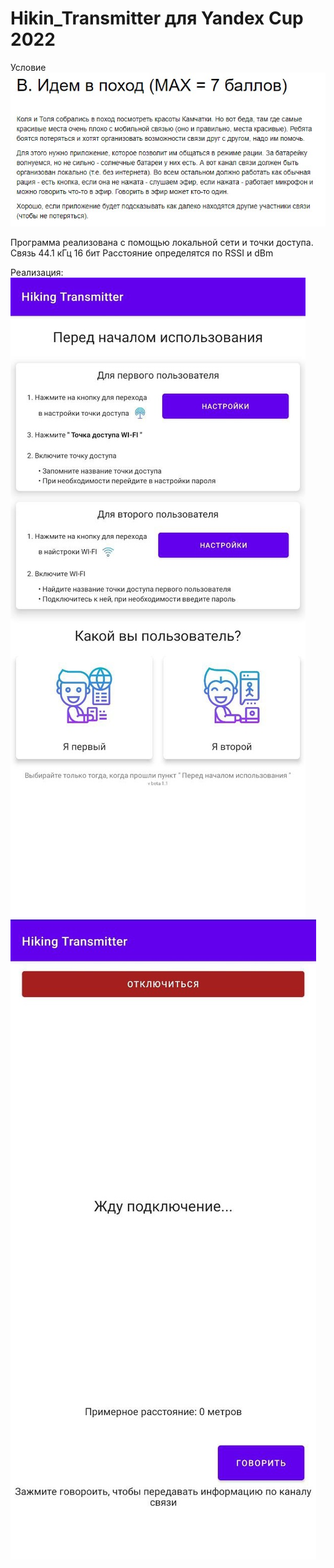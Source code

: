 # Hikin_Transmitter для Yandex Cup 2022

Условие
![Alt-текст](https://github.com/Romiusse/Hikin_Transmitter/blob/master/условие.jpg "условие")

Программа реализована с помощью локальной сети и точки доступа. Связь 44.1 кГц 16 бит
Расстояние определятся по RSSI и dBm

Реализация:
![Alt-текст](https://github.com/Romiusse/Hikin_Transmitter/blob/master/transmitter1.jpg "решение1")
![Alt-текст](https://github.com/Romiusse/Hikin_Transmitter/blob/master/transmitter2.jpg "решение2")
